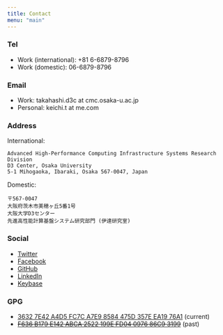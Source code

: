```yaml
---
title: Contact
menu: "main"
---
```


### Tel

- Work (international): +81 6-6879-8796
- Work (domestic): 06-6879-8796

### Email

- Work: takahashi.d3c at cmc.osaka-u.ac.jp
- Personal: keichi.t at me.com

### Address

International:

```
Advanced High-Performance Computing Infrastructure Systems Research Division
D3 Center, Osaka University
5-1 Mihogaoka, Ibaraki, Osaka 567-0047, Japan
```

Domestic:

```
〒567-0047
大阪府茨木市美穂ヶ丘5番1号
大阪大学D3センター
先進高性能計算基盤システム研究部門 (伊達研究室)
```

### Social

- [Twitter](https://twitter.com/_keichi_)
- [Facebook](https://www.facebook.com/keichi.t)
- [GitHub](https://github.com/keichi)
- [LinkedIn](https://www.linkedin.com/in/keichi/)
- [Keybase](https://keybase.io/keichi)

### GPG

- [3632 7E42 A4D5 FC7C A7E9  8584 475D 357E EA19 76A1](https://pgp.mit.edu/pks/lookup?op=get&search=0x475D357EEA1976A1) (current)
- [~~F636 B179 E142 ABCA 2522  199E FD04 0976 86C9 3199~~](https://pgp.mit.edu/pks/lookup?op=get&search=0xFD04097686C93199) (past)
